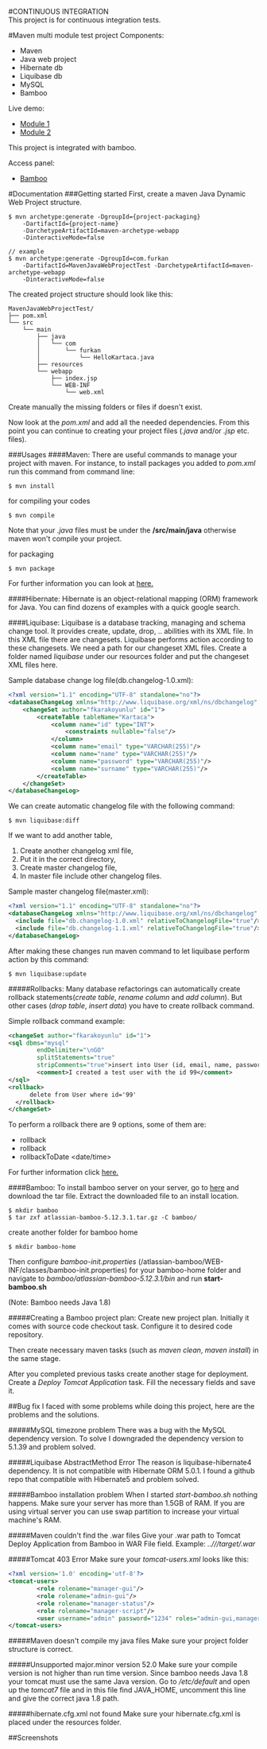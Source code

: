 #CONTINUOUS INTEGRATION     
This project is for continuous integration tests.

#Maven multi module test project
Components:
* Maven
* Java web project
* Hibernate db
* Liquibase db
* MySQL
* Bamboo

Live demo:
* [Module 1](http://188.166.23.135:8080/module1/)
* [Module 2](http://188.166.23.135:8080/module2/)

This project is integrated with bamboo.

Access panel:
* [Bamboo](http://188.166.23.135:8085)

#Documentation
###Getting started
First, create a maven Java Dynamic Web Project structure.
```
$ mvn archetype:generate -DgroupId={project-packaging}
  	-DartifactId={project-name}
  	-DarchetypeArtifactId=maven-archetype-webapp
  	-DinteractiveMode=false

// example
$ mvn archetype:generate -DgroupId=com.furkan
    -DartifactId=MavenJavaWebProjectTest -DarchetypeArtifactId=maven-archetype-webapp
    -DinteractiveMode=false
```
The created project structure should look like this:
```
MavenJavaWebProjectTest/
├── pom.xml
└── src
    └── main
        ├── java
        │   └── com
        │       └── furkan
        │           └── HelloKartaca.java
        ├── resources
        └── webapp
            ├── index.jsp
            └── WEB-INF
                └── web.xml

```
Create manually the missing folders or files if doesn't exist.

Now look at the *pom.xml* and add all the needed dependencies. From this point you can continue to creating your project files (*.java* and/or *.jsp* etc. files).

###Usages
####Maven:
There are useful commands to manage your project with maven. For instance, to install packages you added to *pom.xml* run this command from command line:
```
$ mvn install
```
for compiling your codes
```
$ mvn compile
```
Note that your *.java* files must be under the **/src/main/java** otherwise maven won't compile your project.

for packaging
```
$ mvn package
```
For further information you can look at [here.](https://maven.apache.org/guides/introduction/introduction-to-the-lifecycle.html)

####Hibernate:
Hibernate is an object-relational mapping (ORM) framework for Java. You can find dozens of examples with a quick google search.

####Liquibase:
Liquibase is a database tracking, managing and schema change tool. It provides create, update, drop, .. abilities with its XML file. In this XML file there are changesets. Liquibase performs action according to these changesets. We need a path for our changeset XML files. Create a folder named *liquibase* under our resources folder and put the changeset XML files here.

Sample database change log file(db.changelog-1.0.xml):
```xml
<?xml version="1.1" encoding="UTF-8" standalone="no"?>
<databaseChangeLog xmlns="http://www.liquibase.org/xml/ns/dbchangelog" xmlns:ext="http://www.liquibase.org/xml/ns/dbchangelog-ext" xmlns:xsi="http://www.w3.org/2001/XMLSchema-instance" xsi:schemaLocation="http://www.liquibase.org/xml/ns/dbchangelog http://www.liquibase.org/xml/ns/dbchangelog/dbchangelog-3.5.xsd http://www.liquibase.org/xml/ns/dbchangelog-ext http://www.liquibase.org/xml/ns/dbchangelog/dbchangelog-ext.xsd">
    <changeSet author="fkarakoyunlu" id="1">
        <createTable tableName="Kartaca">
            <column name="id" type="INT">
                <constraints nullable="false"/>
            </column>
            <column name="email" type="VARCHAR(255)"/>
            <column name="name" type="VARCHAR(255)"/>
            <column name="password" type="VARCHAR(255)"/>
            <column name="surname" type="VARCHAR(255)"/>
        </createTable>
    </changeSet>
</databaseChangeLog>
```

We can create automatic changelog file with the following command:
```
$ mvn liquibase:diff
```

If we want to add another table,
  1) Create another changelog xml file,
  2) Put it in the correct directory,
  3) Create master changelog file,
  4) In master file include other changelog files.

Sample master changelog file(master.xml):
```xml
<?xml version="1.1" encoding="UTF-8" standalone="no"?>
<databaseChangeLog xmlns="http://www.liquibase.org/xml/ns/dbchangelog" xmlns:ext="http://www.liquibase.org/xml/ns/dbchangelog-ext" xmlns:xsi="http://www.w3.org/2001/XMLSchema-instance" xsi:schemaLocation="http://www.liquibase.org/xml/ns/dbchangelog http://www.liquibase.org/xml/ns/dbchangelog/dbchangelog-3.5.xsd http://www.liquibase.org/xml/ns/dbchangelog-ext http://www.liquibase.org/xml/ns/dbchangelog/dbchangelog-ext.xsd">
  <include file="db.changelog-1.0.xml" relativeToChangelogFile="true"/>
  <include file="db.changelog-1.1.xml" relativeToChangelogFile="true"/>
</databaseChangeLog>
```

After making these changes run maven command to let liquibase perform action by this command:
```
$ mvn liquibase:update
```
#####Rollbacks:
Many database refactorings can automatically create rollback statements(*create table*, *rename column* and *add column*). But other cases (*drop table*, *insert data*) you have to create rollback command.

Simple rollback command example:
```xml
<changeSet author="fkarakoyunlu" id="1">
<sql dbms="mysql"
        endDelimiter="\nGO"
        splitStatements="true"
        stripComments="true">insert into User (id, email, name, password, surname) values ('99', 'test@t.com', 'furkan', 'password', 'karakoyunlu')
        <comment>I created a test user with the id 99</comment>
</sql>
<rollback>
      delete from User where id='99'
  </rollback>
</changeSet>
```
To perform a rollback there are 9 options, some of them are:
  * rollback <tag>
  * rollback <value>
  * rollbackToDate <date/time>

For further information click [here.](http://www.liquibase.org/documentation/command_line.html)


####Bamboo:
To install bamboo server on your server, go to [here](https://www.atlassian.com/software/bamboo/download) and download the tar file. Extract the downloaded file to an install location.
```
$ mkdir bamboo
$ tar zxf atlassian-bamboo-5.12.3.1.tar.gz -C bamboo/
```
create another folder for bamboo home
```
$ mkdir bamboo-home
```
Then configure *bamboo-init.properties* (/atlassian-bamboo/WEB-INF/classes/bamboo-init.properties) for your bamboo-home folder and navigate to *bamboo/atlassian-bamboo-5.12.3.1/bin* and run **start-bamboo.sh**

(Note: Bamboo needs Java 1.8)

#####Creating a Bamboo project plan:
Create new project plan. Initially it comes with source code checkout task. Configure it to desired code repository.

Then create necessary maven tasks (such as *maven clean*, *maven install*) in the same stage.

After you completed previous tasks create another stage for deployment. Create a *Deploy Tomcat Application* task. Fill the necessary fields and save it.


##Bug fix
I faced with some problems while doing this project, here are the problems and the solutions.

#####MySQL timezone problem
There was a bug with the MySQL dependency version. To solve I downgraded the dependency version to 5.1.39 and problem solved.

#####Liquibase AbstractMethod Error
The reason is liquibase-hibernate4 dependency. It is not compatible with Hibernate ORM 5.0.1. I found a github repo that compatible with Hibernate5 and problem solved.

#####Bamboo installation problem
When I started *start-bamboo.sh* nothing happens. Make sure your server has more than 1.5GB of RAM. If you are using virtual server you can use swap partition to increase your virtual machine's RAM.

#####Maven couldn't find the .war files
Give your .war path to Tomcat Deploy Application from Bamboo in WAR File field. Example: *../<JOB TITLE>/<project-name>/target/<war-file>.war*

#####Tomcat 403 Error
Make sure your *tomcat-users.xml* looks like this:
```xml
<?xml version='1.0' encoding='utf-8'?>
<tomcat-users>
        <role rolename="manager-gui"/>
        <role rolename="admin-gui"/>
        <role rolename="manager-status"/>
        <role rolename="manager-script"/>
        <user username="admin" password="1234" roles="admin-gui,manager-gui,manager-status,manager-script"/>
</tomcat-users>
```

#####Maven doesn't compile my java files
Make sure your project folder structure is correct.

#####Unsupported major.minor version 52.0
Make sure your compile version is not higher than run time version. Since bamboo needs Java 1.8 your tomcat must use the same Java version. Go to */etc/default* and open up the *tomcat7* file and in this file find JAVA_HOME, uncomment this line and give the correct java 1.8 path.

#####hibernate.cfg.xml not found
Make sure your hibernate.cfg.xml is placed under the resources folder.

##Screenshots

